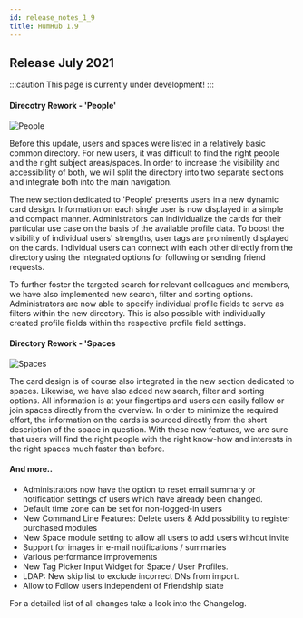 ```yaml
---
id: release_notes_1_9
title: HumHub 1.9
---
```


## Release July 2021


:::caution
This page is currently under development!
:::

#### Direcotry Rework - 'People'

![People](https://user-images.githubusercontent.com/38326726/125630213-3c9aa888-98e0-4f03-bb86-1847efa04c10.png)

Before this update, users and spaces were listed in a relatively basic common directory. For new users, it was difficult to find the right people and the right subject areas/spaces. In order to increase the visibility and accessibility of both, we will split the directory into two separate sections and integrate both into the main navigation.

The new section dedicated to 'People' presents users in a new dynamic card design. Information on each single user is now displayed in a simple and compact manner. Administrators can individualize the cards for their particular use case on the basis of the available profile data. To boost the visibility of individual users' strengths, user tags are prominently displayed on the cards. Individual users can connect with each other directly from the directory using the integrated options for following or sending friend requests.

To further foster the targeted search for relevant colleagues and members, we have also implemented new search, filter and sorting options. Administrators are now able to specify individual profile fields to serve as filters within the new directory. This is also possible with individually created profile fields within the respective profile field settings.

#### Directory Rework - 'Spaces

![Spaces](https://user-images.githubusercontent.com/38326726/125630253-6da989d0-90c1-4d9a-b61d-8ee0c7e8be7b.png)

The card design is of course also integrated in the new section dedicated to spaces. Likewise, we have also added new search, filter and sorting options.  All information is at your fingertips and users can easily follow or join spaces directly from the overview. In order to minimize the required effort, the information on the cards is sourced directly from the short description of the space in question. With these new features, we are sure that users will find the right people with the right know-how and interests in the right spaces much faster than before.

#### And more..

- Administrators now have the option to reset email summary or notification settings of users which have already been changed. 
- Default time zone can be set for non-logged-in users 
- New Command Line Features: Delete users & Add possibility to register purchased modules
- New Space module setting to allow all users to add users without invite
- Support for images in e-mail notifications / summaries
- Various performance improvements 
- New Tag Picker Input Widget for Space / User Profiles.
- LDAP: New skip list to exclude incorrect DNs from import. 
- Allow to Follow users independent of Friendship state

For a detailed list of all changes take a look into the Changelog.
